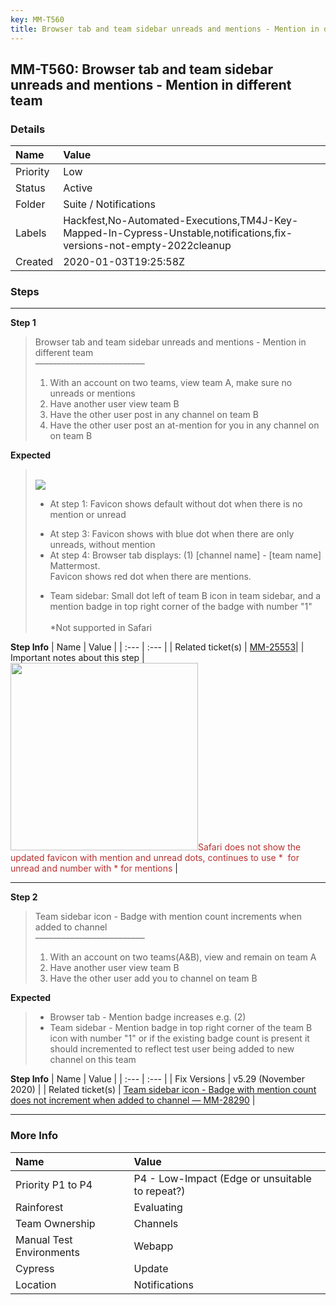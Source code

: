 ```yaml
---
key: MM-T560
title: Browser tab and team sidebar unreads and mentions - Mention in different team
---
```


## MM-T560: Browser tab and team sidebar unreads and mentions - Mention in different team

### Details

| Name     | Value                                                                                                                 |
| :------- | :-------------------------------------------------------------------------------------------------------------------- |
| Priority | Low                                                                                                                   |
| Status   | Active                                                                                                                |
| Folder   | Suite / Notifications                                                                                                 |
| Labels   | Hackfest,No-Automated-Executions,TM4J-Key-Mapped-In-Cypress-Unstable,notifications,fix-versions-not-empty-2022cleanup |
| Created  | 2020-01-03T19:25:58Z                                                                                                  |

### Steps

<hr/>

**Step 1**

> <article>Browser tab and team sidebar unreads and mentions - Mention in different team<br>–––––––––––––––––––––––––<ol><li>With an account on two teams, view team A, make sure no unreads or mentions</li><li>Have another user view team B</li><li>Have the other user post in any channel on team B</li><li>Have the other user post an at-mention for you in any channel on on team B</li></ol></article>

**Expected**

> <article><br><img src="https://smartbear-tm4j-prod-us-west-2-attachment-rich-text.s3.us-west-2.amazonaws.com/embedded-f3277290f945470c4add5d21ef3dc7ca7b74388fc7152bfb6b99ae58c66a95a8-1603912703077-1603912703077.png" class="fr-fic fr-dii"><ul><li>At step 1: Favicon shows default without dot when there is no mention or unread</li></ul><ul style="list-style-type: disc;"><li>At step 3: Favicon shows with blue dot when there are only unreads, without mention</li><li>At step 4: Browser tab displays: (1) [channel name] - [team name] Mattermost.<br>Favicon shows red dot when there are mentions.</li></ul><ul><li>Team sidebar: Small dot left of team B icon in team sidebar, and a mention badge in top right corner of the badge with number "1"<br><br>*Not supported in Safari</li></ul></article>

**Step Info**
| Name | Value |
| :--- | :--- |
| Related ticket(s) | <a href="https://mattermost.atlassian.net/browse/MM-25553">MM-25553</a>​​​​ |
| Important notes about this step | <span style="color: rgb(184, 49, 47);"><img src="https://smartbear-tm4j-prod-us-west-2-attachment-rich-text.s3.us-west-2.amazonaws.com/embedded-f3277290f945470c4add5d21ef3dc7ca7b74388fc7152bfb6b99ae58c66a95a8-1603911790796-Screen+Shot+2020-10-28+at+3.02.54+PM.png" style="width: 300px;" class="fr-fil fr-dib">Safari does not show the updated favicon with mention and unread dots, continues to use * &nbsp;for unread and number with * for mentions</span> |

<hr/>

**Step 2**

> <article>Team sidebar icon - Badge with mention count increments when added to channel<br>–––––––––––––––––––––––––<ol><li>With an account on two teams(A&amp;B), view and remain on team A</li><li>Have another user view team B</li><li>Have the other user add you to channel on team B</li></ol></article>

**Expected**

> <article><ul><li>Browser tab - Mention badge increases e.g. (2)</li><li>Team sidebar - Mention badge in top right corner of the team B icon with number "1" or if the existing badge count is present it should incremented to reflect test user being added to new channel on this team</li></ul></article>

**Step Info**
| Name | Value |
| :--- | :--- |
| Fix Versions | v5.29 (November 2020) |
| Related ticket(s) | <a href="https://mattermost.atlassian.net/browse/MM-28290">Team sidebar icon - Badge with mention count does not increment when added to channel — MM-28290</a> |

<hr/>

### More Info

| Name                     | Value                                           |
| :----------------------- | :---------------------------------------------- |
| Priority P1 to P4        | P4 - Low-Impact (Edge or unsuitable to repeat?) |
| Rainforest               | Evaluating                                      |
| Team Ownership           | Channels                                        |
| Manual Test Environments | Webapp                                          |
| Cypress                  | Update                                          |
| Location                 | Notifications                                   |
